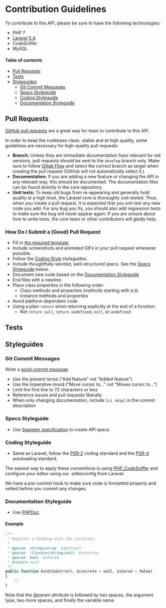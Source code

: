 # Contribution Guidelines

To contribute to this API, please be sure to have the following technologies:
- PHP 7
- [Laravel 5.4](https://laravel.com/docs/5.4).
- CodeSniffer
- MySQL


#### Table of contents
* [Pull Requests](#pull-requests)
* [Tests](#tests)
* [Styleguides](#styleguides)
  * [Git Commit Messages](#git-commit-messages)
  * [Specs Styleguide](#specs-styleguide)
  * [Coding Styleguide](#coding-styleguide)
  * [Documentation Styleguide](#documentation-styleguide)


## Pull Requests
[GitHub pull requests](https://help.github.com/articles/using-pull-requests) are a great way for team to contribute to this API.

In order to keep the codebase clean, stable and at high quality, some guidelines are necessary for high-quality pull requests:

- **Branch:** Unless they are immediate documentation fixes relevant for old versions, pull requests should be sent to the `develop` branch only. Make sure to follow [Gitlab Flow](https://about.gitlab.com/2014/09/29/gitlab-flow/) and select the correct branch as target when creating the pull request (GitHub will not automatically select it.)
- **Documentation:** If you are adding a new feature or changing the API in any relevant way, this should be documented. The documentation files can be found directly in the core repository.
- **Unit tests:** To keep old bugs from re-appearing and generally hold quality at a high level, the Laravel core is thoroughly unit-tested. Thus, when you create a pull request, it is expected that you unit test any new code you add. For any bug you fix, you should also add regression tests to make sure the bug will never appear again. If you are unsure about how to write tests, the core team or other contributors will gladly help.

### How Do I Submit a (Good) Pull Request

* Fill in [the required template](PULL_REQUEST_TEMPLATE.md)
* Include screenshots and animated GIFs in your pull request whenever possible.
* Follow the [Coding Style](#coding-styleguide) styleguides.
* Include thoughtfully-worded, well-structured specs. See the [Specs Styleguide](#specs-styleguide) below.
* Document new code based on the
  [Documentation Styleguide](#documentation-styleguide)
* End files with a newline.
* Place class properties in the following order:
    * Class methods and properties (methods starting with a `@`)
    * Instance methods and properties
* Avoid platform dependent code
* Using a plain `return` when returning explicitly at the end of a function.
    * Not `return null`, `return undefined`, `null`, or `undefined`

## Tests


## Styleguides

### Git Commit Messages
Write a [good commit message](http://tbaggery.com/2008/04/19/a-note-about-git-commit-messages.html).
* Use the present tense ("Add feature" not "Added feature")
* Use the imperative mood ("Move cursor to..." not "Moves cursor to...")
* Limit the first line to 72 characters or less
* Reference issues and pull requests liberally
* When only changing documentation, include `[ci skip]` in the commit description

### Specs Styleguide
* Use [Swagger specification](http://swagger.io/specification/) to create API specs.

### Coding Styleguide
* Same as Laravel, follow the [PSR-2](https://github.com/php-fig/fig-standards/blob/master/accepted/PSR-2-coding-style-guide.md) coding standard and the [PSR-4](https://github.com/php-fig/fig-standards/blob/master/accepted/PSR-4-autoloader.md) autoloading standard.

The easiest way to apply these conventions is using [PHP_CodeSniffer](https://github.com/squizlabs/PHP_CodeSniffer) and configure your editor using our .editorconfig from Laravel.

We have a pre-commit hook to make sure code is formatted properly and vetted before you commit any changes.

### Documentation Styleguide
* Use [PHPDoc](https://www.phpdoc.org/docs/latest/references/phpdoc/basic-syntax.html).

#### Example

```php
/**
 * Register a binding with the container.
 *
 * @param  string|array  $abstract
 * @param  \Closure|string|null  $concrete
 * @param  bool  $shared
 * @return void
 */
public function bind($abstract, $concrete = null, $shared = false)
{
    //
}
```

Note that the @param attribute is followed by two spaces, the argument type, two more spaces, and finally the variable name
